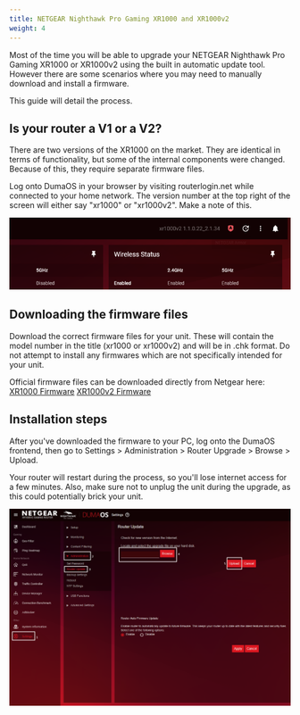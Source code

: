 ```yaml
---
title: NETGEAR Nighthawk Pro Gaming XR1000 and XR1000v2
weight: 4
---
```


Most of the time you will be able to upgrade your NETGEAR Nighthawk Pro Gaming XR1000 or XR1000v2 using the built in automatic update tool. However there are some scenarios where you may need to manually download and install a firmware.

This guide will detail the process.

## Is your router a V1 or a V2?

There are two versions of the XR1000 on the market. They are identical in terms of functionality, but some of the internal components were changed. Because of this, they require separate firmware files.

Log onto DumaOS in your browser by visiting routerlogin.net while connected to your home network. The version number at the top right of the screen will either say "xr1000" or "xr1000v2". Make a note of this.

![versionnumber.png](netgear-xr1000/versionnumber.png)

## Downloading the firmware files

Download the correct firmware files for your unit. These will contain the model number in the title (xr1000 or xr1000v2) and will be in .chk format. Do not attempt to install any firmwares which are not specifically intended for your unit.

Official firmware files can be downloaded directly from Netgear here:
[XR1000 Firmware](https://www.netgear.com/support/product/xr1000/#download)
[XR1000v2 Firmware](https://www.netgear.com/support/product/xr1000v2/#download)

## Installation steps

After you've downloaded the firmware to your PC, log onto the DumaOS frontend, then go to Settings > Administration > Router Upgrade > Browse > Upload.

Your router will restart during the process, so you'll lose internet access for a few minutes. Also, make sure not to unplug the unit during the upgrade, as this could potentially brick your unit.

![upgradeclicks.png](netgear-xr1000/upgradeclicks.png)
